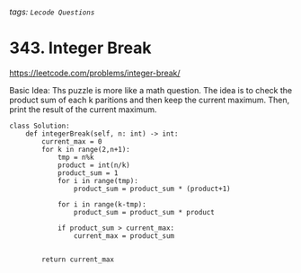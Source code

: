 ###### tags: `Lecode Questions`

# 343. Integer Break

https://leetcode.com/problems/integer-break/

Basic Idea: Ths puzzle is more like a math question.  The idea is to check the product sum of each k paritions and then keep the current maximum.  Then, print the result of the current maximum. 


```python=
class Solution:
    def integerBreak(self, n: int) -> int:
        current_max = 0 
        for k in range(2,n+1):
            tmp = n%k
            product = int(n/k)
            product_sum = 1
            for i in range(tmp):
                product_sum = product_sum * (product+1)
                
            for i in range(k-tmp):
                product_sum = product_sum * product
                
            if product_sum > current_max:
                current_max = product_sum
                
                
        return current_max
                
```